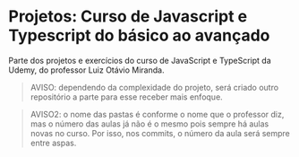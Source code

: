 # Projetos: Curso de Javascript e Typescript do básico ao avançado
Parte dos projetos e exercícios do curso de JavaScript e TypeScript da Udemy, do professor Luiz Otávio Miranda.

> AVISO: dependendo da complexidade do projeto, será criado outro repositório a parte para esse receber mais enfoque.

>AVISO2: o nome das pastas é conforme o nome que o professor diz, mas o número das aulas já não é o mesmo pois sempre há aulas novas no curso. Por isso, nos commits, o número da aula será sempre entre aspas.